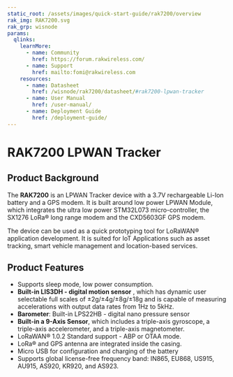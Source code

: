 ```yaml
---
static_root: /assets/images/quick-start-guide/rak7200/overview
rak_img: RAK7200.svg
rak_grp: wisnode
params:
  qlinks:
    learnMore:
      - name: Community
        href: https://forum.rakwireless.com/
      - name: Support
        href: mailto:fomi@rakwireless.com
    resources:
      - name: Datasheet
        href: /wisnode/rak7200/datasheet/#rak7200-lpwan-tracker
      - name: User Manual
        href: /user-manual/
      - name: Deployment Guide
        href: /deployment-guide/
---
```


# RAK7200 LPWAN Tracker

<rk-img
  :src="`${$frontmatter.static_root}/tnbyyv90jncokqtn9xiy.jpg`"
  width="50%"
  figure-number="1"
  caption="RAK7200 Product View"
/>

## Product Background

The **RAK7200** is an LPWAN Tracker device with a 3.7V rechargeable Li-Ion battery and a GPS modem. It is built around low power LPWAN Module, which integrates the ultra low power STM32L073 micro-controller, the SX1276 LoRa® long range modem and the CXD5603GF GPS modem.

The device can be used as a quick prototyping tool for LoRaWAN® application development. It is suited for IoT Applications such as asset tracking, smart vehicle management and location-based services.

<rk-btn
  src="/wisnode/rak7200/quickstart/"
  label="Get Started with RAK7200 LPWAN Tracker"
/>

<rk-quick-links :params="$frontmatter.params.qlinks" />

## Product Features

- Supports sleep mode, low power consumption.
- **Built-in LIS3DH - digital motion sensor** , which has dynamic user selectable full scales of ±2g/±4g/±8g/±18g and is capable of measuring accelerations with output data rates from 1Hz to 5kHz.
- **Barometer**: Built-in LPS22HB - digital nano pressure sensor
- **Built-in a 9-Axis Sensor**, which includes a triple-axis gyroscope, a triple-axis accelerometer, and a triple-axis magnetometer.
- LoRaWAN® 1.0.2 Standard support - ABP or OTAA mode.
- LoRa® and GPS antenna are integrated inside the casing.
- Micro USB for configuration and charging of the battery
- Supports global license-free frequency band: IN865, EU868, US915, AU915, AS920, KR920, and AS923.

<rk-btn
  src="https://store.rakwireless.com/products/rak7200-lora-tracker"
  label="Buy a RAK7200 LPWAN Tracker"
  _blank
/>
